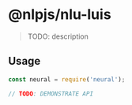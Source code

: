 # @nlpjs/nlu-luis

> TODO: description

## Usage

```javascript
const neural = require('neural');

// TODO: DEMONSTRATE API
```
